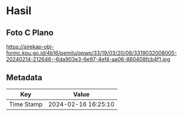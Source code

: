 # Hasil

## Foto C Plano

https://sirekap-obj-formc.kpu.go.id/4b16/pemilu/ppwp/33/19/03/20/08/3319032008005-20240214-212646--6da903e3-6e97-4ef4-aa06-880408fcb4f1.jpg


## Metadata

| Key        | Value               |
| ---------- | ------------------- |
| Time Stamp | 2024-02-16 16:25:10 |



